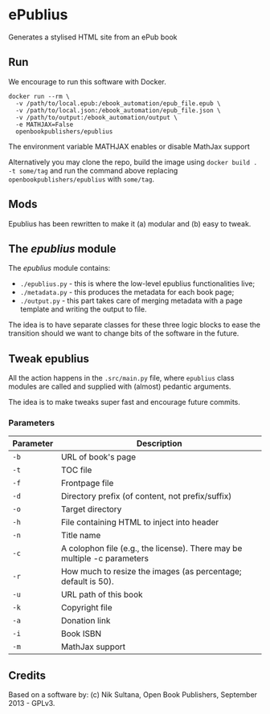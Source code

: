 # ePublius
Generates a stylised HTML site from an ePub book

## Run
We encourage to run this software with Docker.

```
docker run --rm \
  -v /path/to/local.epub:/ebook_automation/epub_file.epub \
  -v /path/to/local.json:/ebook_automation/epub_file.json \
  -v /path/to/output:/ebook_automation/output \
  -e MATHJAX=False
  openbookpublishers/epublius
```

The environment variable MATHJAX enables or disable MathJax support

Alternatively you may clone the repo, build the image using `docker build . -t some/tag` and run the command above replacing `openbookpublishers/epublius` with `some/tag`.

## Mods
Epublius has been rewritten to make it (a) modular and (b) easy to tweak.

## The *epublius* module
The *epublius* module contains:
 -  `./epublius.py` - this is where the low-level epublius functionalities live;
 -  `./metadata.py` - this produces the metadata for each book page;
 -  `./output.py` - this part takes care of merging metadata with a page template and writing the output to file.

The idea is to have separate classes for these three logic blocks to ease the transition should we want to change bits of the software in the future.

## Tweak epublius
All the action happens in the `.src/main.py` file, where `epublius` class modules are called and supplied with (almost) pedantic arguments.

The idea is to make tweaks super fast and encourage future commits.

### Parameters


| Parameter | Description                                                               |
|-----------|---------------------------------------------------------------------------|
| `-b`      | URL of book's page                                                        |
| `-t`      | TOC file                                                                  |
| `-f`      | Frontpage file                                                            |
| `-d`      | Directory prefix (of content, not prefix/suffix)                          |
| `-o`      | Target directory                                                          |
| `-h`      | File containing HTML to inject into header                                |
| `-n`      | Title name                                                                |
| `-c`      | A colophon file (e.g., the license). There may be  multiple -c parameters |
| `-r`      | How much to resize the images (as percentage; default is 50).             |
| `-u`      | URL path of this book                                                     |
| `-k`      | Copyright file                                                            |
| `-a`      | Donation link                                                             |
| `-i`      | Book ISBN                                                             |
| `-m`      | MathJax support                                                             |

## Credits
Based on a software by:
(c) Nik Sultana, Open Book Publishers, September 2013 - GPLv3.
